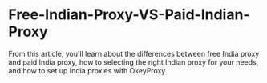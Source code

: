 # Free-Indian-Proxy-VS-Paid-Indian-Proxy
From this article, you'll learn about the differences between free India proxy and paid India proxy, how to selecting the right Indian proxy for your needs, and how to set up India proxies with OkeyProxy 

